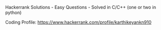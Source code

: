 Hackerrank Solutions - Easy Questions - Solved in C/C++ (one or two in python)

Coding Profile: https://www.hackerrank.com/profile/karthikeyankn910
